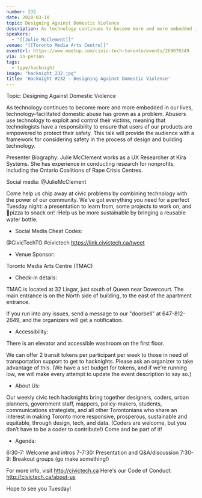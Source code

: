 ```yaml
---
number: 232
date: 2020-03-10
topic: Designing Against Domestic Violence
description: As technology continues to become more and more embedded in our lives, technology-facilitated domestic abuse has grown as a problem. Abusers use technology to exploit and control their victims, meaning that technologists have a responsibility to ensure that users of our products are empowered to protect their safety. This talk will provide the audience with a framework for considering safety in the process of design and building technology.
speakers:
  - "[[Julie McClement]]"
venue: "[[Toronto Media Arts Centre]]"
eventUrl: https://www.meetup.com/civic-tech-toronto/events/269070349
via: in-person
tags:
  - type/hacknight
image: "hacknight_232.jpg"
title: 'Hacknight #232 – Designing Against Domestic Violence'
---
```


Topic: Designing Against Domestic Violence

As technology continues to become more and more embedded in our lives, technology-facilitated domestic abuse has grown as a problem. Abusers use technology to exploit and control their victims, meaning that technologists have a responsibility to ensure that users of our products are empowered to protect their safety. This talk will provide the audience with a framework for considering safety in the process of design and building technology.

Presenter Biography: Julie McClement works as a UX Researcher at Kira Systems. She has experience in conducting research for nonprofits, including the Ontario Coalitions of Rape Crisis Centres.

Social media: @JulieMcClement

Come help us chip away at civic problems by combining technology with the power of our community. We've got everything you need for a perfect Tuesday night: a presentation to learn from, some projects to work on, and 🍕pizza to snack on! 💧Help us be more sustainable by bringing a reusable water bottle.

+ Social Media Cheat Codes:

@CivicTechTO \#civictech
https://link.civictech.ca/tweet

+ Venue Sponsor:

Toronto Media Arts Centre (TMAC)

+ Check-in details:

TMAC is located at 32 Lisgar, just south of Queen near Dovercourt. The main entrance is on the North side of building, to the east of the apartment entrance.

If you run into any issues, send a message to our "doorbell" at 647-812-2649, and the organizers will get a notification.

+ Accessibility:

There is an elevator and accessible washroom on the first floor.

We can offer 2 transit tokens per participant per week to those in need of transportation support to get to hacknights. Please ask an organizer to take advantage of this. (We have a set budget for tokens, and if we’re running low, we will make every attempt to update the event description to say so.)

+ About Us:

Our weekly civic tech hacknights bring together designers, coders, urban planners, government staff, mappers, policy-makers, students, communications strategists, and all other Torontonians who share an interest in making Toronto more responsive, prosperous, sustainable and equitable, through design, tech, and data. (Coders are welcome, but you don’t have to be a coder to contribute!) Come and be part of it!

+ Agenda:

6:30-7: Welcome and intros
7-7:30: Presentation and Q&A/discussion
7:30-9: Breakout groups (go make something!)

For more info, visit http://civictech.ca
Here's our Code of Conduct: http://civictech.ca/about-us

Hope to see you Tuesday!